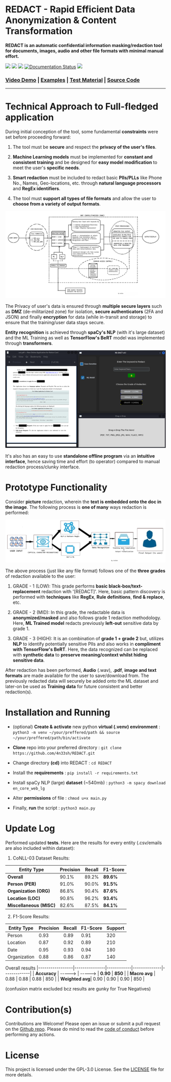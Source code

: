 # REDACT - Rapid Efficient Data Anonymization & Content Transformation

**REDACT is an automatic confidential information masking/redaction tool for documents, images, audio and other file formats with minimal manual effort.** 

<img src="https://img.shields.io/badge/Lincense_-GPL%203.0-orange"> <img src="https://img.shields.io/badge/python_->=%203.1-blue"> <img src="https://img.shields.io/badge/Maintained%3F-Yes-CD8335"> [![Documentation Status](https://img.shields.io/:docs-latest-green.svg)](http://opennlp.apache.org/docs/index.html) <img src="https://img.shields.io/badge/Developed%20on-Kali%20Linux-blueviolet">

### [Video Demo](https://youtu.be/HRD_wsZ9a1U) | [Examples](https://github.com/4n33sh/REDACT/tree/main/example-outputs) | [Test Material](https://github.com/4n33sh/REDACT/tree/main/test-material) | [Source Code](https://github.com/4n33sh/REDACT/blob/main/main.py)

---

# Technical Approach to Full-fledged application

During initial conception of the tool, some fundamental **constraints** were set before proceeding forward:

1. The tool must be **secure** and respect the **privacy of the user's files**.

2. **Machine Learning models** must be implemented for **constant and consistent training** and be designed for **easy model modification** to meet the user's **specific needs**.

3. **Smart redaction** must be included to redact basic **PIIs/PLLs** like Phone No., Names, Geo-locations, etc. through **natural language processors** and **RegEx identifiers**.

4. The tool must **support all types of file formats** and allow the user to **choose from a variety of output formats**.

![technical datagram](https://github.com/4n33sh/REDACT/blob/main/Technical%20Approach.png)

The Privacy of user's data is ensured through **multiple secure layers** such as **DMZ** (de-militarized zone) for isolation, **secure authenticators** (2FA and JSON) and finally **encryption** for data (while in-transit and storage) to ensure that the training/user data stays secure.

**Entity recognition** is achieved through **spaCy's NLP** (with it's large dataset) and the ML Training as well as **TensorFlow's BeRT** model was implemented through **transformers**.

![prototype gui final](https://github.com/4n33sh/REDACT/blob/main/Prototype%20GUI%20%26%20Functionality.png)

It's also has an easy to use **standalone offline program** via an **intuitive interface**, hence saving time and effort (to operator) compared to manual redaction process/clunky interface.

# Prototype Functionality

Consider **picture** redaction, wherein the **text is embedded onto the doc in the image**. The following process is **one of many** ways redaction is performed:

![picture example](https://github.com/4n33sh/REDACT/blob/main/Image%20Redaction%20Flowchart.png)

The above process (just like any file format) follows one of the **three grades** of redaction available to the user:

1. GRADE - 1 (LOW): This grade performs **basic black-box/text-replacement** redaction with '[REDACT]'. Here, basic pattern discovery is performed with **techniques** like **RegEx**, **Rule definitions**, **find & replace**, etc.

2. GRADE - 2 (MID): In this grade, the redactable data is **anonymized/masked** and also follows grade 1 redaction methodology. Here, **ML Trained model** redacts previously **left-out** sensitive data by grade 1.

3. GRADE - 3 (HIGH): It is an combination of **grade 1 + grade 2** but, utilizes **NLP** to identify potentially sensitive PIIs and also works in **compliment with TensorFlow's BeRT**. Here, the data recognized can be replaced with **synthetic data** to **preserve meaning/context whilst hiding sensitive data**.

After redaction has been performed, **Audio** (.wav), **.pdf**, **image and text formats** are made available for the user to save/download from. The previously redacted data will securely be added onto the ML dataset and later-on be used as **Training data** for future consistent and better redaction(s).

# Installation and Running

* (optional) **Create & activate** new python **virtual (.venv) environment** :  ``` python3 -m venv ~/your/preffered/path && source ~/your/preffered/path/bin/activate ```

* **Clone** repo into your preferred directory : ``` git clone https://github.com/4n33sh/REDACT.git ```

* Change directory **(cd)** into REDACT : ``` cd REDACT ```

* Install the **requirements** : ``` pip install -r requirements.txt ```

* Install spaCy NLP (large) **dataset** (~540mb) : ``` python3 -m spacy download en_core_web_lg ```

* Alter **permissions** of file : ``` chmod u+x main.py ```

* Finally, **run** the script : ``` python3 main.py ```

# Update Log
Performed updated **tests**. Here are the results for every entity (.csv/emails are also included within dataset):

1. CoNLL-03 Dataset Results:

| **Entity Type**     | **Precision** | **Recall** | **F1-Score** |
|---------------------|---------------|------------|--------------|
| **Overall**         |      90.1%    | 89.2%      | **89.6%**    |
| **Person (PER)**    |      91.0%    | 90.0%      | **91.5%**    |
| **Organization (ORG)**|    86.8%    | 90.4%      | **87.6%**    |
| **Location (LOC)**  |      90.8%    | 96.2%      | **93.4%**    |
| **Miscellaneous (MISC)** | 82.6%    | 87.5%      | **84.1%**    |

2. F1-Score Results:

| **Entity Type** | **Precision** | **Recall** | **F1-Score** | **Support** |
|-----------------|---------------|------------|--------------|-------------|
| Person          | 0.93          | 0.89       | 0.91         | 320         |
| Location        | 0.87          | 0.92       | 0.89         | 210         |
| Date            | 0.95          | 0.93       | 0.94         | 180         |
| Organization    | 0.88          | 0.86       | 0.87         | 140         |

Overall results
|-----------------|---------------|------------|--------------|-------------|
| **Accuracy**    | ----->        | ----->     | **0.90**     | **850**     |
| **Macro avg**   | 0.88          | 0.88       | 0.88         | 850         |
| **Weighted avg**| 0.90          | 0.90       | 0.90         | 850         |

(confusion matrix excluded bcz results are gunky for True Negatives)

# Contribution(s)
Contributions are Welcome! Please open an issue or submit a pull request on the [Github repo](https://github.com/4n33sh/REDACT). Please do mind to read the [code of conduct](https://github.com/4n33sh/REDACT/blob/main/CODE_OF_CONDUCT.md) before performing any actions.

# License
This project is licensed under the GPL-3.0 License. See the [LICENSE](https://github.com/4n33sh/REDACT/blob/main/LICENSE) file for more details.
